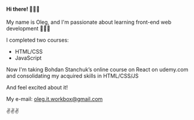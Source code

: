 #### Hi there! 👋👋👋

My name is Oleg, and I'm passionate about learning front-end web development 💙💚🧡

I completed two courses:

  - HTML/CSS
  - JavaScript

Now I'm taking Bohdan Stanchuk’s online course on React on udemy.com and consolidating my acquired skills in HTML/CSS/JS

And feel excited about it!

My e-mail: oleg.it.workbox@gmail.com

✌✌✌
